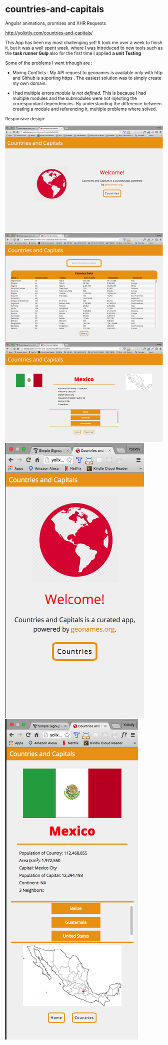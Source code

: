 # countries-and-capitals
Angular animations, promises and XHR Requests

<a href="http://yolixtly.com/countries-and-capitals/build/#/">http://yolixtly.com/countries-and-capitals/</a>

This App has been my most challenging yet! It took me over a week to finish it, but it was a well spent week, where I was introduced to new tools such as the <strong> task runner Gulp </strong> also for the first time I applied <strong> a unit Testing </strong> 

Some of the problems I went trhough are :

- Mixing Conflicts : My API request to geonames is available only with http and Github is suporting https . The easiest solution was to simply create my own domain. 

- I had multiple errors <em>module is not defined</em>. This is because I had multiple modules and the submodules were not injecting the correspondant dependencies. By understanding the difference between creating a module and referencing it, multiple problems where solved.

Responsive design: 

<img src="./app/assets/images/app1.png">
<img src="./app/assets/images/app2.png">
<img src="./app/assets/images/app3.png">
<img src="./app/assets/images/appR1.png">
<img src="./app/assets/images/appR3.png">
